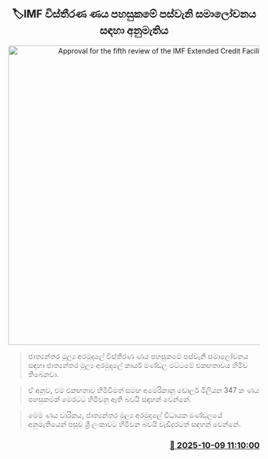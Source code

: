 <p align='center'><b><h2 align='center' title='Approval for the fifth review of the IMF Extended Credit Facility'>🏷IMF විස්තීරණ ණය පහසුකමේ පස්වැනි සමාලෝචනය සඳහා අනුමැතිය</h2></b></p>
<p align='center'><img src='https://helakuru.sgp1.cdn.digitaloceanspaces.com/esana/images/lib/imf.jpg' width='600' alt='Approval for the fifth review of the IMF Extended Credit Facility'></p>

> ජාත්‍යන්තර මූල්‍ය අරමුදලේ විස්තීරණ ණය පහසුකමේ පස්වැනි සමාලෝචනය සඳහා ජාත්‍යන්තර මූල්‍ය අරමුදලේ කාර්ය මණ්ඩල මට්ටමේ එකඟතාවය හිමිව තිබෙනවා.

> ඒ අනුව, එම එකඟතාව හිමිවීමත් සමඟ අමෙරිකානු ඩොලර් මිලියන 347 ක ණය පහසුකමක් මෙරටට හිමිවනු ඇති බවයි සඳහන් වෙන්නේ.

> මෙම ණය වාරිකය, ජාත්‍යන්තර මූල්‍ය අරමුදලේ විධායක මණ්ඩලයේ අනුමැතියෙන් පසුව ශ්‍රී ලංකාවට හිමිවන බවයි වැඩිදුරටත් සඳහන් වෙන්නේ.



<h3 align='right'><a href='https://www.helakuru.lk/esana/p/114339/'>📅 2025-10-09 11:10:00</a></h3>
